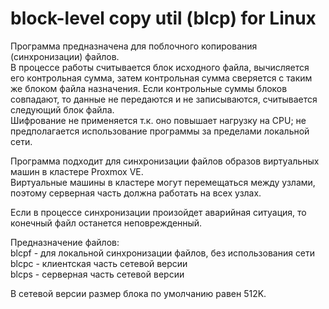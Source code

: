 # block-level copy util (blcp) for Linux
Программа предназначена для поблочного копирования (синхронизации) файлов.  
В процессе работы считывается блок исходного файла, вычисляется его контрольная сумма, затем контрольная сумма сверяется с таким же блоком файла назначения.   Если контрольные суммы блоков совпадают, то данные не передаются и не записываются, считывается следующий блок файла.  
Шифрование не применяется т.к. оно повышает нагрузку на CPU; не предполагается использование программы за пределами локальной сети.  

Программа подходит для синхронизации файлов образов виртуальных машин в кластере Proxmox VE.  
Виртуальные машины в кластере могут перемещаться между узлами, поэтому серверная часть должна работать на всех узлах.  

Если в процессе синхронизации произойдет аварийная ситуация, то конечный файл останется неповрежденный.

Предназначение файлов:  
blcpf - для локальной синхронизации файлов, без использования сети  
blcpc - клиентская часть сетевой версии  
blcps - серверная часть сетевой версии  

В сетевой версии размер блока по умолчанию равен 512K.  
